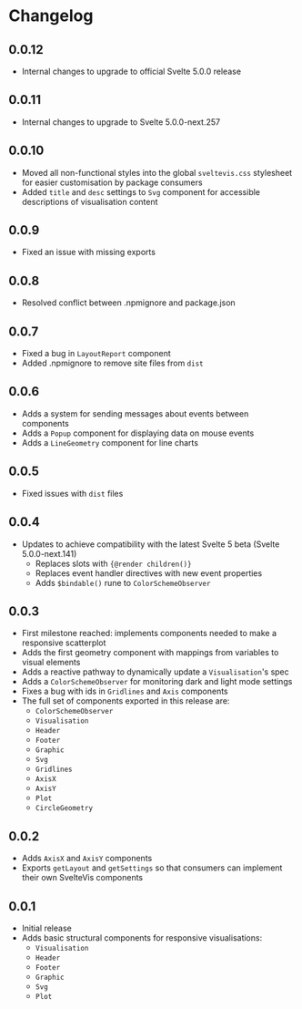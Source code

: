 # Changelog

## 0.0.12

* Internal changes to upgrade to official Svelte 5.0.0 release

## 0.0.11

* Internal changes to upgrade to Svelte 5.0.0-next.257

## 0.0.10

* Moved all non-functional styles into the global `sveltevis.css` stylesheet for easier customisation by package consumers
* Added `title` and `desc` settings to `Svg` component for accessible descriptions of visualisation content

## 0.0.9

* Fixed an issue with missing exports

## 0.0.8

* Resolved conflict between .npmignore and package.json

## 0.0.7

* Fixed a bug in `LayoutReport` component
* Added .npmignore to remove site files from `dist`

## 0.0.6

* Adds a system for sending messages about events between components
* Adds a `Popup` component for displaying data on mouse events
* Adds a `LineGeometry` component for line charts

## 0.0.5

* Fixed issues with `dist` files

## 0.0.4

* Updates to achieve compatibility with the latest Svelte 5 beta (Svelte 5.0.0-next.141)
    * Replaces slots with `{@render children()}`
    * Replaces event handler directives with new event properties
    * Adds `$bindable()` rune to `ColorSchemeObserver`

## 0.0.3

* First milestone reached: implements components needed to make a responsive scatterplot
* Adds the first geometry component with mappings from variables to visual elements
* Adds a reactive pathway to dynamically update a `Visualisation`'s spec
* Adds a `ColorSchemeObserver` for monitoring dark and light mode settings
* Fixes a bug with ids in `Gridlines` and `Axis` components
* The full set of components exported in this release are:
    * `ColorSchemeObserver`
    * `Visualisation`
    * `Header`
    * `Footer`
    * `Graphic`
    * `Svg`
    * `Gridlines`
    * `AxisX`
    * `AxisY`
    * `Plot`
    * `CircleGeometry`

## 0.0.2

* Adds `AxisX` and `AxisY` components
* Exports `getLayout` and `getSettings` so that consumers can implement their own SvelteVis components

## 0.0.1

* Initial release
* Adds basic structural components for responsive visualisations:
    * `Visualisation`
    * `Header`
    * `Footer`
    * `Graphic`
    * `Svg`
    * `Plot`